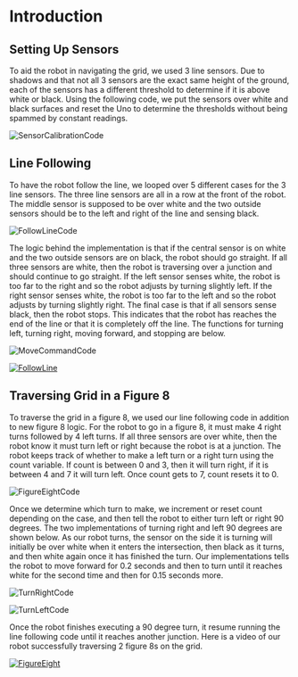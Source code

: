# Introduction

## Setting Up Sensors

To aid the robot in navigating the grid, we used 3 line sensors. Due to shadows and that not all 3 sensors are the exact same height of the ground, each of the sensors has a different threshold to determine if it is above white or black. Using the following code, we put the sensors over white and black surfaces and reset the Uno to determine the thresholds without being spammed by constant readings.


![SensorCalibrationCode](https://github.com/gururajbhupal/ECE3400-Team15/edit/master/Milestone1/Media/SensorCalibrationCode.png)

## Line Following

To have the robot follow the line, we looped over 5 different cases for the 3 line sensors. The three line sensors are all in a row at the front of the robot. The middle sensor is supposed to be over white and the two outside sensors should be to the left and right of the line and sensing black. 


![FollowLineCode](https://github.com/gururajbhupal/ECE3400-Team15/edit/master/Milestone1/Media/FollowLineCode.png)

The logic behind the implementation is that if the central sensor is on white and the two outside sensors are on black, the robot should go straight. If all three sensors are white, then the robot is traversing over a junction and should continue to go straight. If the left sensor senses white, the robot is too far to the right and so the robot adjusts by turning slightly left. If the right sensor senses white, the robot is too far to the left and so the robot adjusts by turning slightly right. The final case is that if all sensors sense black, then the robot stops. This indicates that the robot has reaches the end of the line or that it is completely off the line. The functions for turning left, turning right, moving forward, and stopping are below. 


![MoveCommandCode](https://github.com/gururajbhupal/ECE3400-Team15/edit/master/Milestone1/Media/MoveCommandCode.png)

[![FollowLine](http://img.youtube.com/vi/6EOPY7VUni4/0.jpg)](http://www.youtube.com/watch?v=6EOPY7VUni4)

## Traversing Grid in a Figure 8

To traverse the grid in a figure 8, we used our line following code in addition to new figure 8 logic. For the robot to go in a figure 8, it must make 4 right turns followed by 4 left turns. If all three sensors are over white, then the robot know it must turn left or right because the robot is at a junction. The robot keeps track of whether to make a left turn or a right turn using the count variable. If count is between 0 and 3, then it will turn right, if it is between 4 and 7 it will turn left. Once count gets to 7, count resets it to 0.


![FigureEightCode](https://github.com/gururajbhupal/ECE3400-Team15/edit/master/Milestone1/Media/FigureEightCode.png)

Once we determine which turn to make, we increment or reset count depending on the case, and then tell the robot to either turn left or right 90 degrees. The two implementations of turning right and left 90 degrees are shown below. As our robot turns, the sensor on the side it is turning will initially be over white when it enters the intersection, then black as it turns, and then white again once it has finished the turn. Our implementations tells the robot to move forward for 0.2 seconds and then to turn until it reaches white for the second time and then for 0.15 seconds more.  

![TurnRightCode](https://github.com/gururajbhupal/ECE3400-Team15/edit/master/Milestone1/Media/TurnRightCode.png)

![TurnLeftCode](https://github.com/gururajbhupal/ECE3400-Team15/edit/master/Milestone1/Media/TurnLeftCode.png)

Once the robot finishes executing a 90 degree turn, it resume running the line following code until it reaches another junction. Here is a video of our robot successfully traversing 2 figure 8s on the grid.

[![FigureEight](http://img.youtube.com/vi/swSXyXTXP5s/0.jpg)](http://www.youtube.com/watch?v=swSXyXTXP5s)
